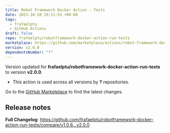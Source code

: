 ```yaml
---
title: Robot Framework Docker Action - Tests
date: 2023-10-20 19:11:53 +00:00
tags:
  - frafaelptu
  - GitHub Actions
draft: false
repo: frafaelptu/robotframework-docker-action-run-tests
marketplace: https://github.com/marketplace/actions/robot-framework-docker-action-tests
version: v2.0.0
dependentsNumber: "?"
---
```



Version updated for **frafaelptu/robotframework-docker-action-run-tests** to version **v2.0.0**.
- This action is used across all versions by **?** repositories.

Go to the [GitHub Marketplace](https://github.com/marketplace/actions/robot-framework-docker-action-tests) to find the latest changes.

## Release notes

**Full Changelog**: https://github.com/frafaelptu/robotframework-docker-action-run-tests/compare/v1.0.6...v2.0.0
